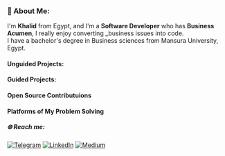 ### 💫 About Me:
I'm **Khalid** from Egypt, and I'm a **Software Developer** who has **Business Acumen**, I really enjoy converting _business issues into code. <br>I have a bachelor's degree in Business sciences from Mansura University, Egypt. 


#### Unguided Projects:


#### Guided Projects:


#### Open Source Contributuions 



#### Platforms of My Problem Solving 
##### 🌐 **Reach me**:
[![Telegram](https://img.shields.io/badge/Telegram-2CA5E0?style=for-the-badge&logo=telegram&logoColor=white)](https://t.me/Khouailid)
[![LinkedIn](https://img.shields.io/badge/LinkedIn-%230077B5.svg?logo=linkedin&logoColor=white)](https://linkedin.com/in/khaldmaher) [![Medium](https://img.shields.io/badge/Medium-12100E?logo=medium&logoColor=white)](https://medium.com/@khaldmaher)


